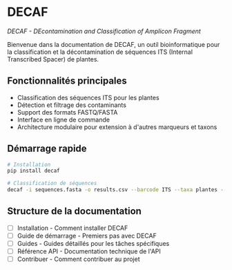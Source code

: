 # DECAF

*DECAF -  DEcontamination and Classification of Amplicon Fragment*

Bienvenue dans la documentation de DECAF, un outil bioinformatique pour la classification et la décontamination de séquences ITS (Internal Transcribed Spacer) de plantes.

## Fonctionnalités principales

- Classification des séquences ITS pour les plantes
- Détection et filtrage des contaminants
- Support des formats FASTQ/FASTA
- Interface en ligne de commande
- Architecture modulaire pour extension à d'autres marqueurs et taxons

## Démarrage rapide

```bash
# Installation
pip install decaf

# Classification de séquences
decaf -i sequences.fasta -o results.csv --barcode ITS --taxa plantes --cpus 10 --gpus 1
```


## Structure de la documentation

- [ ] Installation - Comment installer DECAF
- [ ] Guide de démarrage - Premiers pas avec DECAF
- [ ] Guides - Guides détaillés pour les tâches spécifiques
- [ ] Référence API - Documentation technique de l'API
- [ ] Contribuer - Comment contribuer au projet